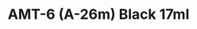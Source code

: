 ---
layout: product
title: "AMT-6 (A-26m) Black 17ml"
price: "320" 
desc: "Akrilna boja 17mL"
img_path: "/assets/img/AK2243.webp"
brand: "AK "
available: false
special_offer: false
new: false
soon: false
cat: "020000"
subcat: "020200"
subsubcat: "020203"
sifra: "AK2243"
popular: false
spec: false
---